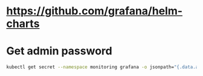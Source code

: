 # https://github.com/grafana/helm-charts

# Get admin password
```bash
kubectl get secret --namespace monitoring grafana -o jsonpath="{.data.admin-password}" | base64 --decode ; echo
```